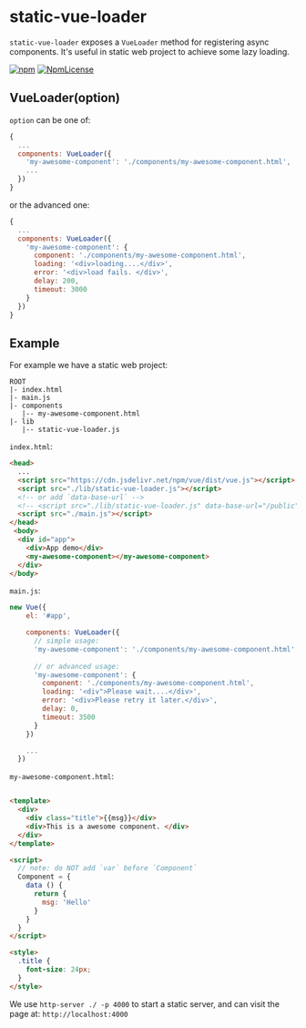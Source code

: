 # static-vue-loader

`static-vue-loader` exposes a `VueLoader` method for registering async components. It's useful in static web project to achieve some lazy loading.

[![npm](https://img.shields.io/npm/v/static-vue-loader.svg)](https://www.npmjs.com/package/static-vue-loader)
[![NpmLicense](https://img.shields.io/npm/l/static-vue-loader.svg)](https://www.npmjs.com/package/static-vue-loader)

## VueLoader(option)

`option` can be one of:

```js
{
  ...
  components: VueLoader({
    'my-awesome-component': './components/my-awesome-component.html',
    ...
  })
}

```
or the advanced one:
```js
{
  ...
  components: VueLoader({
    'my-awesome-component': {
      component: './components/my-awesome-component.html',
      loading: '<div>loading....</div>',
      error: '<div>load fails. </div>',
      delay: 200,
      timeout: 3000
    }
  })
}

```

## Example

For example we have a static web project: 

```
ROOT
|- index.html
|- main.js
|- components
   |-- my-awesome-component.html
|- lib
   |-- static-vue-loader.js
```

`index.html`:

```html
<head>
  ...
  <script src="https://cdn.jsdelivr.net/npm/vue/dist/vue.js"></script>
  <script src="./lib/static-vue-loader.js"></script>
  <!-- or add `data-base-url` -->
  <!-- <script src="./lib/static-vue-loader.js" data-base-url="/public"></script> -->
  <script src="./main.js"></script>
</head>
 <body>
  <div id="app">
    <div>App demo</div>
    <my-awesome-component></my-awesome-component>
  </div>
</body>

```

`main.js`:

```js
new Vue({
    el: '#app',

    components: VueLoader({
      // simple usage:
      'my-awesome-component': './components/my-awesome-component.html',
      
      // or advanced usage: 
      'my-awesome-component': {
        component: './components/my-awesome-component.html',
        loading: '<div">Please wait....</div>',
        error: '<div>Please retry it later.</div>',
        delay: 0,
        timeout: 3500
      }
    })

    ...
  })
```

`my-awesome-component.html`:

```html

<template>
  <div>
    <div class="title">{{msg}}</div>
    <div>This is a awesome component. </div>
  </div>
</template>

<script>
  // note: do NOT add `var` before `Component`
  Component = {
    data () {
      return {
        msg: 'Hello'
      }
    }
  }
</script>

<style>
  .title {
    font-size: 24px;
  }
</style>

```

We use `http-server ./ -p 4000` to start a static server, and can visit the page at: `http://localhost:4000`







